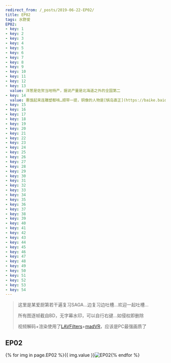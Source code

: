```yaml
---
redirect_from: /_posts/2019-06-22-EP02/
title: EP02
tags: 水野爱
EP02:
- key: 1
- key: 2
- key: 3
- key: 4
- key: 5
- key: 6
- key: 7
- key: 8
- key: 9
- key: 10
- key: 11
- key: 12
- key: 13
  value: 洋葱是佐贺当地特产，据说产量是北海道之外的全国第二
- key: 14
  value: 惠饿起来连雕塑都啃…顺带一提，铜像的人物是[锅岛直正](https://baike.baidu.com/item/锅岛直正)。
- key: 15
- key: 16
- key: 17
- key: 18
- key: 19
- key: 20
- key: 21
- key: 22
- key: 23
- key: 24
- key: 25
- key: 26
- key: 27
- key: 28
- key: 29
- key: 30
- key: 31
- key: 32
- key: 33
- key: 34
- key: 35
- key: 36
- key: 37
- key: 38
- key: 39
- key: 40
- key: 41
- key: 42
- key: 43
- key: 44
- key: 45
- key: 46
- key: 47
- key: 48
- key: 49
- key: 50
- key: 51
- key: 52
- key: 53
- key: 54
---
```

> 这里是某爱厨第若干遍复习SAGA…边复习边吐槽…欢迎一起吐槽…
>
> 所有图逐帧截自BD，无字幕水印，可以自行右键…如侵权即删除
>
> 视频解码+渲染使用了[LAVFilters](https://github.com/Nevcairiel/LAVFilters)+[madVR](http://www.madvr.com/)，应该是PC最强画质了

## EP02

{% for img in page.EP02 %}{{ img.value }}![EP02](https://Mizuno-Ai.wu-kan.cn/EP02/EP02({{img.key}}).jpg){% endfor %}
